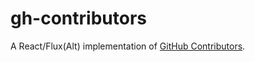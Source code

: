 # gh-contributors

A React/Flux(Alt) implementation of [GitHub Contributors](https://github.com/daha/angularJS-github-contributors).
